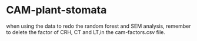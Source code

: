 # CAM-plant-stomata
when using the data to redo the random forest and SEM analysis, remember to delete the factor of CRH, CT and LT,in the cam-factors.csv file.
